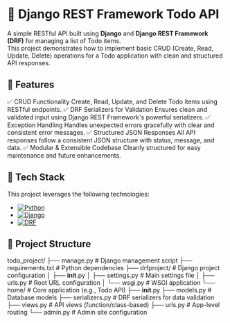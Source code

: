 # 📝 Django REST Framework Todo API

A simple RESTful API built using **Django** and **Django REST Framework (DRF)** for managing a list of Todo items.  
This project demonstrates how to implement basic CRUD (Create, Read, Update, Delete) operations for a Todo application with clean and structured API responses.

## 🚀 Features
✅ CRUD Functionality
Create, Read, Update, and Delete Todo items using RESTful endpoints.
✅ DRF Serializers for Validation
Ensures clean and validated input using Django REST Framework's powerful serializers.
✅ Exception Handling
Handles unexpected errors gracefully with clear and consistent error messages.
✅ Structured JSON Responses
All API responses follow a consistent JSON structure with status, message, and data.
✅ Modular & Extensible Codebase
Cleanly structured for easy maintenance and future enhancements.

## 🧱 Tech Stack
This project leverages the following technologies:

- [![Python](https://img.shields.io/badge/Python-3.8%2B-blue?logo=python)](https://www.python.org/)
- [![Django](https://img.shields.io/badge/Django-3.2%2B-green?logo=django)](https://www.djangoproject.com/)
- [![DRF](https://img.shields.io/badge/DRF-3.x-red?logo=django)](https://www.django-rest-framework.org/)


## 📂 Project Structure

todo_project/
├── manage.py               # Django management script
├── requirements.txt        # Python dependencies
├── drfproject/             # Django project configuration
│   ├── __init__.py
│   ├── settings.py         # Main settings file
│   ├── urls.py             # Root URL configuration
│   └── wsgi.py             # WSGI application
└── home/                   # Core application (e.g., Todo API)
    ├── __init__.py
    ├── models.py           # Database models
    ├── serializers.py      # DRF serializers for data validation
    ├── views.py            # API views (function/class-based)
    ├── urls.py             # App-level routing
    └── admin.py            # Admin site configuration









